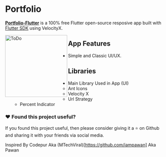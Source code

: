 # Portfolio
[**Portfolio-Flutter**](https://devadnani.com) is a 100% free Flutter open-source resposive app built with <a href="https://flutter.dev/" target="_blank">Flutter SDK</a> using VelocityX.

<img align="left"  height="200px" width="200px" alt="ToDo"  src="https://image.flaticon.com/icons/png/512/351/351456.png"/>

##  App Features

- Simple and Classic UI/UX.

## Libraries

- Main Library Used in App (UI)
    - Ant Icons
    - Velocity X
    - Url Strategy
    - Percent Indicator
    
### :heart: Found this project useful?

If you found this project useful, then please consider giving it a :star: on Github and sharing it with your friends via social media.

Inspired By Codepur Aka  (MTechViral)[https://github.com/iampawan] Aka Pawan